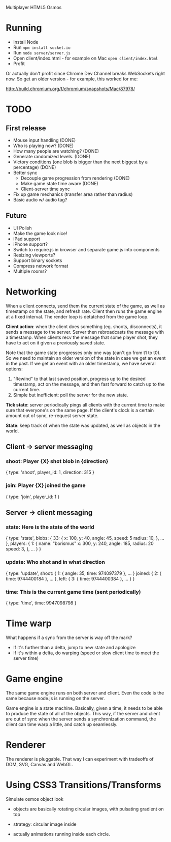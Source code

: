 Multiplayer HTML5 Osmos

# Running

* Install Node
* Run `npm install socket.io`
* Run `node server/server.js`
* Open client/index.html - for example on Mac `open client/index.html`
* Profit

Or actually don't profit since Chrome Dev Channel breaks WebSockets
right now.  So get an older version - for example, this worked for me:

http://build.chromium.org/f/chromium/snapshots/Mac/87978/

# TODO

## First release

* Mouse input handling (DONE)
* Who is playing now? (DONE)
* How many people are watching? (DONE)
* Generate randomized levels. (DONE)
* Victory conditions (one blob is bigger than the next biggest by a
  percentage) (DONE)
* Better sync
  * Decouple game progression from rendering (DONE)
  * Make game state time aware (DONE)
  * Client-server time sync
* Fix up game mechanics (transfer area rather than radius)
* Basic audio w/ audio tag?

## Future

* UI Polish
* Make the game look nice!
* iPad support
* iPhone support?
* Switch to require.js in browser and separate game.js into components
* Resizing viewports?
* Support binary sockets
* Compress network format
* Multiple rooms?

# Networking

When a client connects, send them the current state of the game, as well
as timestamp on the state, and refresh rate. Client then runs the game
engine at a fixed interval. The render loop is detatched from the game
loop.

**Client action**: when the client does something (eg. shoots, disconnects),
it sends a message to the server. Server then rebroadcasts the message
with a timestamp. When clients recv the message that some player shot,
they have to act on it given a previously saved state.

Note that the game state progresses only one way (can't go from t1 to
t0). So we need to maintain an older version of the state in case we get
an event in the past. If we get an event with an older timestamp, we have
several options:

1. "Rewind" to that last saved position, progress up to the desired
timestamp, act on the message, and then fast forward to catch up to the
current time.
2. Simple but inefficient: poll the server for the new state.

**Tick state**: server periodically pings all clients with the current
time to make sure that everyone's on the same page. If the client's
clock is a certain amount out of sync, re-request server state.

**State**: keep track of when the state was updated, as well as objects
in the world.

## Client -> server messaging

### shoot: Player {X} shot blob in {direction}

{
  type: 'shoot',
  player_id: 1,
  direction: 315
}

### join: Player {X} joined the game

{
  type: 'join',
  player_id: 1
}

## Server -> client messaging

### state: Here is the state of the world

{
  type: 'state',
  blobs: {
    33: {
      x: 100,
      y: 40,
      angle: 45,
      speed: 5
      radius: 10,
    }, ...
  },
  players: {
    1: {
      name: "borismus"
      x: 300,
      y: 240,
      angle: 185,
      radius: 20
      speed: 3,
    }, ...
  }
}


### update: Who shot and in what direction

{
  type: 'update',
  shoot: {
    1: {
      angle: 35,
      time: 974097379
    }, ...
  }
  joined: {
    2: {
      time: 9744400184
    }, ...
  },
  left: {
    3: {
      time: 9744400384
    }, ...
  }
}

### time: This is the current game time (sent periodically)

{
  type: 'time',
  time: 9947098798
}

# Time warp

What happens if a sync from the server is way off the mark?

* If it's further than a delta, jump to new state and apologize
* If it's within a delta, do warping (speed or slow client time to meet
  the server time)

# Game engine

The same game engine runs on both server and client. Even the code is
the same because node.js is running on the server.

Game engine is a state machine. Basically, given a time, it needs to be
able to produce the state of all of the objects. This way, if the server
and client are out of sync when the server sends a synchronization
command, the client can time warp a little, and catch up seamlessly.

# Renderer

The renderer is pluggable. That way I can experiment with tradeoffs of
DOM, SVG, Canvas and WebGL.

# Using CSS3 Transitions/Transforms

Simulate osmos object look
- objects are basically rotating circular images, with pulsating gradient on top
- strategy:
    circular image inside

- actually animations running inside each circle.
